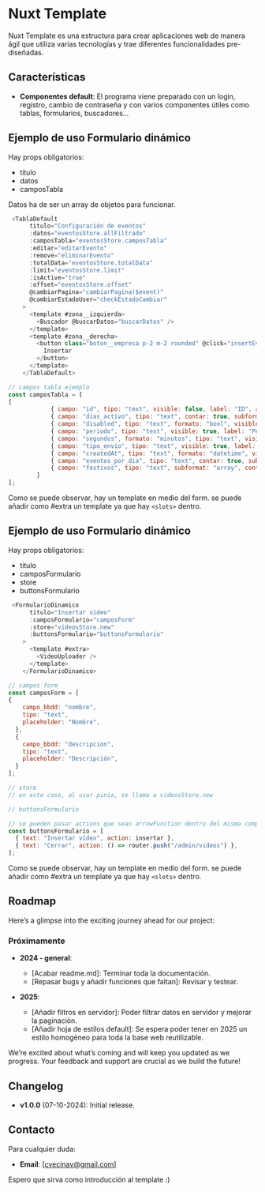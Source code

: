# Nuxt Template

Nuxt Template es una estructura para crear aplicaciones web de manera ágil que utiliza varias tecnologías y trae diferentes funcionalidades pre-diseñadas.

## Características
- **Componentes default**: El programa viene preparado con un login, registro, cambio de contraseña y con varios componentes útiles como tablas, formularios, buscadores...

## Ejemplo de uso Formulario dinámico
Hay props obligatorios:
- titulo
- datos
- camposTabla

Datos ha de ser un array de objetos para funcionar.

```javascript
 <TablaDefault
      titulo="Configuración de eventos"
      :datos="eventosStore.allFiltrado"
      :camposTabla="eventosStore.camposTabla"
      :editar="editarEvento"
      :remove="eliminarEvento"
      :totalData="eventosStore.totalData"
      :limit="eventosStore.limit"
      :isActive="true"
      :offset="eventosStore.offset"
      @cambiarPagina="cambiarPagina($event)"
      @cambiarEstadoUser="checkEstadoCambiar"
    >
      <template #zona__izquierda>
        <Buscador @buscarDatos="buscarDatos" />
      </template>
      <template #zona__derecha>
        <button class="boton__empresa p-2 m-2 rounded" @click="insertEvent">
          Insertar
        </button>
      </template>
    </TablaDefault>

// campos tabla ejemplo
const camposTabla = [
[
            { campo: "id", tipo: "text", visible: false, label: "ID", activo: true },
            { campo: "dias_activo", tipo: "text", contar: true, subformat: "array", visible: true, label: "Días", activo: true },
            { campo: "disabled", tipo: "text", formato: "bool", visible: false, label: "Disabled", activo: true },
            { campo: "periodo", tipo: "text", visible: true, label: "Periodo", activo: true },
            { campo: "segundos", formato: "minutos", tipo: "text", visible: true, label: "Duración", activo: true },
            { campo: "tipo_envio", tipo: "text", visible: true, label: "Envío", activo: true },
            { campo: "createdAt", tipo: "text", formato: "datetime", visible: true, label: "Momento", activo: false },
            { campo: "eventos_por_dia", tipo: "text", contar: true, subformat: "array", visible: true, label: "Eventos por día", activo: true },
            { campo: "festivos", tipo: "text", subformat: "array", contar: true, visible: true, label: "Festivos", activo: true },
        ]
];
```

Como se puede observar, hay un template en medio del form. se puede añadir como #extra un template ya que hay ```<slots>``` dentro.

## Ejemplo de uso Formulario dinámico
Hay props obligatorios:
- titulo
- camposFormulario
- store
- buttonsFormulario

```javascript
 <FormularioDinamico
      titulo="Insertar video"
      :camposFormulario="camposForm"
      :store="videosStore.new"
      :buttonsFormulario="buttonsFormulario"
    >
      <template #extra>
        <VideoUploader />
      </template>
    </FormularioDinamico>

// campos form
const camposForm = [
{
    campo_bbdd: "nombre",
    tipo: "text",
    placeholder: "Nombre",
  },
  {
    campo_bbdd: "descripcion",
    tipo: "text",
    placeholder: "Descripción",
  }
];

// store
// en este caso, al usar pinia, se llama a videosStore.new

// buttonsFormulario

// se pueden pasar actions que sean arrowFunction dentro del mismo componente, o se puede ejecutar directamente.
const buttonsFormulario = [
  { text: "Insertar vídeo", action: insertar },
  { text: "Cerrar", action: () => router.push("/admin/videos") },
];
```

Como se puede observar, hay un template en medio del form. se puede añadir como #extra un template ya que hay ```<slots>``` dentro.

## Roadmap

Here’s a glimpse into the exciting journey ahead for our project:

### Próximamente

- **2024 - general**: 
  - [Acabar readme.md]: Terminar toda la documentación.
  - [Repasar bugs y añadir funciones que faltan]: Revisar y testear.

- **2025**: 
  - [Añadir filtros en servidor]: Poder filtrar datos en servidor y mejorar la paginación.
  - [Añadir hoja de estilos default]: Se espera poder tener en 2025 un estilo homogéneo para toda la base web reutilizable.

We’re excited about what’s coming and will keep you updated as we progress. Your feedback and support are crucial as we build the future!

## Changelog

- **v1.0.0** (07-10-2024): Initial release.

## Contacto

Para cualquier duda:

- **Email**: [cvecinav@gmail.com]

Espero que sirva como introducción al template :)